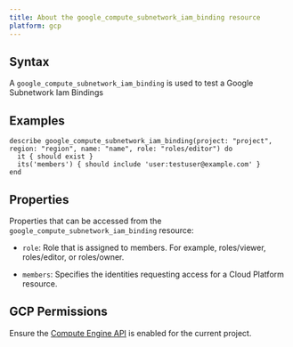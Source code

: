 ```yaml
---
title: About the google_compute_subnetwork_iam_binding resource
platform: gcp
---
```


## Syntax
A `google_compute_subnetwork_iam_binding` is used to test a Google Subnetwork Iam Bindings

## Examples
```
describe google_compute_subnetwork_iam_binding(project: "project", region: "region", name: "name", role: "roles/editor") do
  it { should exist }
  its('members') { should include 'user:testuser@example.com' }
end
```

## Properties
Properties that can be accessed from the `google_compute_subnetwork_iam_binding` resource:

  * `role`: Role that is assigned to members. For example, roles/viewer, roles/editor, or roles/owner.

  * `members`: Specifies the identities requesting access for a Cloud Platform resource.


## GCP Permissions

Ensure the [Compute Engine API](https://console.cloud.google.com/apis/library/compute.googleapis.com/) is enabled for the current project.
